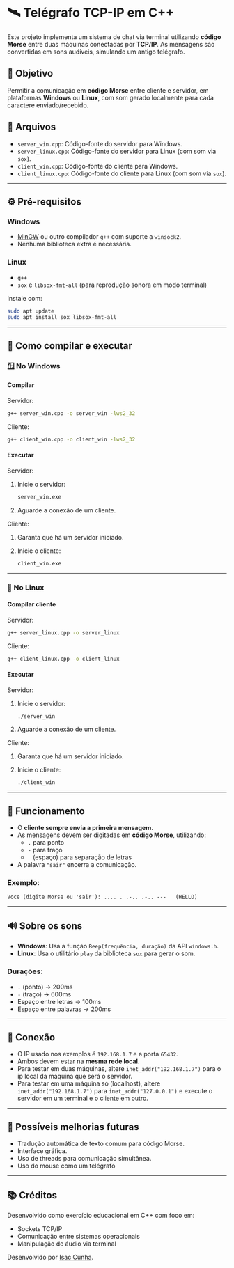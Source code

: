 # 🛰️ Telégrafo TCP-IP em C++

Este projeto implementa um sistema de chat via terminal utilizando **código Morse** entre duas máquinas conectadas por **TCP/IP**. As mensagens são convertidas em sons audíveis, simulando um antigo telégrafo.

## 🎯 Objetivo

Permitir a comunicação em **código Morse** entre cliente e servidor, em plataformas **Windows** ou **Linux**, com som gerado localmente para cada caractere enviado/recebido.

## 📂 Arquivos

- `server_win.cpp`: Código-fonte do servidor para Windows.
- `server_linux.cpp`: Código-fonte do servidor para Linux (com som via `sox`).
- `client_win.cpp`: Código-fonte do cliente para Windows.
- `client_linux.cpp`: Código-fonte do cliente para Linux (com som via `sox`).

---

## ⚙️ Pré-requisitos

### Windows

- [MinGW](https://www.mingw-w64.org) ou outro compilador `g++` com suporte a `winsock2`.
- Nenhuma biblioteca extra é necessária.

### Linux

- `g++`
- `sox` e `libsox-fmt-all` (para reprodução sonora em modo terminal)

Instale com:
```bash
sudo apt update
sudo apt install sox libsox-fmt-all
```

---

## 🚀 Como compilar e executar

### 🪟 No Windows

#### Compilar

Servidor:

```bash
g++ server_win.cpp -o server_win -lws2_32
```

Cliente:
```bash
g++ client_win.cpp -o client_win -lws2_32
```

#### Executar

Servidor:

1. Inicie o servidor:

    ```bash
    server_win.exe
    ```

2. Aguarde a conexão de um cliente.

Cliente:

1. Garanta que há um servidor iniciado.

2. Inicie o cliente:

    ```bash
    client_win.exe
    ```

---

### 🐧 No Linux

#### Compilar cliente

Servidor:

```bash
g++ server_linux.cpp -o server_linux
```

Cliente:
```bash
g++ client_linux.cpp -o client_linux
```

#### Executar 

Servidor:

1. Inicie o servidor:

    ```bash
    ./server_win
    ```

2. Aguarde a conexão de um cliente.

Cliente:

1. Garanta que há um servidor iniciado.

2. Inicie o cliente:

    ```bash
    ./client_win
    ```

---

## 📝 Funcionamento

- O **cliente sempre envia a primeira mensagem**.
- As mensagens devem ser digitadas em **código Morse**, utilizando:
  - `.` para ponto
  - `-` para traço
  - ` ` (espaço) para separação de letras
- A palavra `"sair"` encerra a comunicação.

### Exemplo:
```
Voce (digite Morse ou 'sair'): .... . .-.. .-.. ---   (HELLO)
```

---

## 🔊 Sobre os sons

- **Windows**: Usa a função `Beep(frequência, duração)` da API `windows.h`.
- **Linux**: Usa o utilitário `play` da biblioteca `sox` para gerar o som.

### Durações:
- `.` (ponto) → 200ms
- `-` (traço) → 600ms
- Espaço entre letras → 100ms
- Espaço entre palavras → 200ms

---

## 📡 Conexão

- O IP usado nos exemplos é `192.168.1.7` e a porta `65432`.
- Ambos devem estar na **mesma rede local**.
- Para testar em duas máquinas, altere `inet_addr("192.168.1.7")` para o ip local da máquina que será o servidor.
- Para testar em uma máquina só (localhost), altere `inet_addr("192.168.1.7")` para `inet_addr("127.0.0.1")` e execute o servidor em um terminal e o cliente em outro.

---

## 📌 Possíveis melhorias futuras

- Tradução automática de texto comum para código Morse.
- Interface gráfica.
- Uso de threads para comunicação simultânea.
- Uso do mouse como um telégrafo

---

## 📚 Créditos

Desenvolvido como exercício educacional em C++ com foco em:
- Sockets TCP/IP
- Comunicação entre sistemas operacionais
- Manipulação de áudio via terminal

Desenvolvido por [Isac Cunha](https://github.com/isaccunha).
